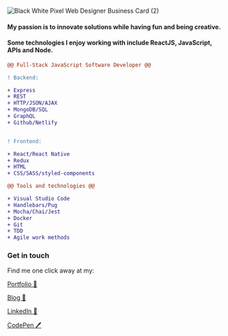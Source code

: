 ![Black   White Pixel Web Designer Business Card (2)](https://user-images.githubusercontent.com/59342720/109818112-eceb8880-7c32-11eb-8ec8-e62d6885c61d.png)


#### My passion is to innovate solutions while having fun and being creative.
#### Some technologies I enjoy working with include ReactJS, JavaScript, APIs and Node.



```diff
@@ Full-Stack JavaScript Software Developer @@

! Backend:

+ Express
+ REST
+ HTTP/JSON/AJAX
+ MongoDB/SQL
+ GraphQL
+ Github/Netlify


! Frontend:

+ React/React Native
+ Redux
+ HTML
+ CSS/SASS/styled-components

@@ Tools and technologies @@

+ Visual Studio Code
+ Handlebars/Pug
+ Mocha/Chai/Jest
+ Docker
+ Git
+ TDD
+ Agile work methods

```

### Get in touch

Find me one click away at my:

[Portfolio 🕺](https://jorgecasal.github.io/)

[Blog 🏓](https://code-repo.netlify.app/)

[LinkedIn 💼](https://www.linkedin.com/in/casaljorge/)

[CodePen 🖊️](https://codepen.io/jorgecasal)
